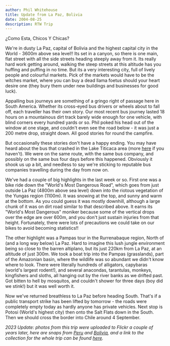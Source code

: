 ```yaml
---
author: Phil Whitehouse
title: Update from La Paz, Bolivia
date: 2004-08-25
description: RTW Trip
---
```


¿Como Esta, Chicos Y Chicas?

We're in dusty La Paz, capital of Bolivia and the highest capital city in the World - 3600m above sea level!! Its set in a canyon, so there is one main, flat street with all the side streets heading steeply away from it. Its really hard work getting around, walking the steep streets at this altitude has you huffing and puffing in no time. But its a very interesting city, full of lively people and colourful markets. Pick of the markets would have to be the witches market, where you can buy a dead llama foetus should your heart desire one (they bury them under new buildings and businesses for good luck).

Appalling bus journeys are something of a gringo right of passage here in South America. Whether its cross-eyed bus drivers or wheels about to fall off, each traveller has their own story. Our most recent bus journey lasted 18 hours on a mountainous dirt track barely wide enough for one vehicle, with blind corners every hundred yards or so. Phil poked his head out of the window at one stage, and couldn't even see the road below - it was just a 200 metre drop, straight down. All good stories for round the campfire.

But occasionally these stories don't have a happy ending. You may have heard about the bus that crashed in the Lake Titicaca area (more [here](http://news.bbc.co.uk/1/hi/world/americas/3557350.stm) if you haven't). We were on the same route, with the same bus company, and possibly on the same bus four days before this happened. Obviously it shook us up a bit, and needless to say we're sticking to reputable bus companies travelling during the day from now on.

We've had a couple of big highlights in the last week or so. First one was a bike ride down the "World's Most Dangerous Road", which goes from just outside La Paz (4800m above sea level) down into the riotous vegetation of the Yungas region (1100m). It was snowing at the top, and sunny and warm at the bottom. As you could guess it was mostly downhill, although a large chunk of it was on dirt road similar to that described above. It earns its "World's Most Dangerous" moniker because some of the vertical drops over the edge are over 600m, and you don't just sustain injuries from that height. Fortunately, there were lots of precautions we could take on our bikes to avoid becoming statistics!!

The other highlight was a Pampas tour in the Rurrenabaque region, North of (and a long way below) La Paz. Hard to imagine this lush jungle environment being so close to the barren altiplano, but its just 220km from La Paz, at an altitude of just 300m. We took a boat trip into the Pampas (grasslands), part of the Amazonian basin, where the wildlife was so abundant we didn't know where to look. There were literally hundreds of alligators, capybaras (world's largest rodent!), and several anacondas, tarantulas, monkeys, kingfishers and sloths, all hanging out by the river banks as we drifted past. Got bitten to hell by mosquitos, and couldn't shower for three days (boy did we stink!) but it was well worth it.

Now we've returned breathless to La Paz before heading South. That's if a public transport strike has been lifted by tomorrow - the roads were completely empty today as hardly anyone has private vehicles. Next stop is Potosi (World's highest city) then onto the Salt Flats down in the South. Then we should cross the border into Chile around 4 September.

_2023 Update: photos from this trip were uploaded to Flickr a couple of years later, here are snaps from [Peru](https://www.flickr.com/photos/philliecasablanca/sets/72157603256698743/) and [Bolivia](https://www.flickr.com/photos/philliecasablanca/sets/72157603256954413/), and a link to the collection for the whole trip can be found [here](https://www.flickr.com/photos/philliecasablanca/collections/72157603189229392/)._
